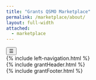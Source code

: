 ```yaml
---
title: "Grants QSMO Marketplace"
permalink: /marketplace/about/
layout: full-width
attached:
  - marketplace
---
```


<div class="grid-container" id="federal">
<button class="menu-toggle" onclick="toggleSidebar()">☰</button>
  <div id="esgms-header" class="grid-row">
    {% include left-navigation.html %}
    <div class="column-left desktop:grid-col-9">
      {% include grantHeader.html %}
     <div class="home-content">
        <!-- --- <h2 class="about-heading">About Us</h2>
    <h3 class="about-subheading about-title-blue">Background</h3>
    <p class="about-text">
      Established in April 2019 through Office of Management and Budget (OMB) Memorandum <strong>M-19-16</strong>, Quality Service Management Offices (QSMOs) were created to enhance agency mission delivery by promoting efficient, effective, and modern shared services. In January 2021, OMB designated the U.S. Department of Health and Human Services as the Grants QSMO, tasked with improving grants management across the federal landscape. The Grants QSMO leverages the government’s buying power to:
    </p>
    <ul class="about-list">
      <li>Enhance user experience and service quality for applicants, recipients, and agencies,</li>
      <li>Streamline and modernize aging grants system, and</li>
      <li>Provide federal agencies with cost-effective, high-quality shared solutions</li>
    </ul>
    <h3 class="about-subheading about-title-blue">Our Objective</h3>
    <p class="about-text">
      The transformation of grants management is guided by the <strong>Grants QSMO 2030 Vision</strong>, which aims to empower and enable applicants, recipients, and federal awarding agencies to efficiently and effectively fulfill their missions. This vision is supported by three key pillars:
    </p>
    <div class="about-pillars">
      <div class="about-pillar">
      <div class="pillar-icon-text">
       <img src="{{site.baseurl}}/assets/images/marketplace/Icon3.svg" alt="Ease Burden Icon" />
        <h4 class="about-pillar-title">Ease Burden and Drive Efficiencies</h4>
      </div>
        <p class="about-pillar-desc">through standardization, modernization, and a streamlined technology footprint.</p>
      </div>
      <div class="about-pillar">
       <div class="about-pillar">
        <img src="{{site.baseurl}}/assets/images/marketplace/Icon7.svg" alt="Customer Needs Icon" />
        <h4 class="about-pillar-title">Respond to Customer Needs</h4>
        </div>
        <p class="about-pillar-desc">with continuous engagement and robust feedback loops.</p>
      </div>
      <div class="about-pillar">
       <div class="about-pillar">
        <img src="{{site.baseurl}}/assets/images/marketplace/Icon8.svg" alt="Strategic Data Icon" />
        <h4 class="about-pillar-title">Leverage Data as a Strategic Asset</h4>
        </div>
        <p class="about-pillar-desc">by adopting data standards and enhancing system connectivity.</p>
      </div>
    </div>
    <h3 class="about-subheading about-title-purple">What We Provide</h3>
    <p class="about-text">
      The Grants QSMO provides tailored insights on grants IT investments and modernizations, connects you with Marketplace providers, and offers acquisition assistance. Our support extends across the grants management lifecycle, ensuring access to essential grants systems data, information on federal solutions, and seamless adoption of data standards.
    </p>
    <h3 class="about-subheading about-title-purple">Recognition</h3>
    <ul class="about-list">
      <li>  <span class="list-icon"><img src="{{site.baseurl}}/assets/images/marketplace/Icon4.svg" alt="Recognition Icon" /></span>
        <span class="list-txt"
        >In May 2025, the Grants QSMO was awarded <strong>ACT-IAC’s 2025 Innovation Impact Award</strong> for the 
        <a href="#" class="about-link">Federal Grants Systems Hub</a>, which reduces administrative burden for recipients.</span>
      </li>
      <li>   <span class="list-icon" style="width:85px;"><img src="{{site.baseurl}}/assets/images/marketplace/Icon9.svg" alt="Recognition Icon" /></span>
       <span class="list-txt"> In June 2024, the Grants QSMO, in partnership with Executive Office of the President, U.S. Department of the Treasury, and the U.S. Department of the Interior, published the 
        <a href="#" class="about-link">Tribal Customer Experience Pilot for Post-Award Reporting (pdf)</a> focusing on enhancing post-award reporting and reducing burden for Tribal grant recipients.</span>
      </li>
      <li>  <span class="list-icon"><img src="{{site.baseurl}}/assets/images/marketplace/Icon4.svg" alt="Recognition Icon" /></span>
       <span class="list-txt"> In December 2023, the Government Accountability Office (GAO) recognized the successful launch of the Grants QSMO Marketplace and its integration of commercial-off-the-shelf (COTS) grants management solutions. 
        (See <a href="#" class="about-link">GAO-24-106088</a>.) </span>
      </li>
    </ul>-->
     </div>
      {% include grantFooter.html %}
  </div>
  </div>
</div>
 